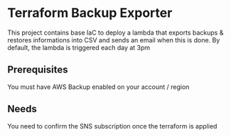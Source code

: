 # Terraform Backup Exporter

This project contains base IaC to deploy a lambda that exports backups & restores informations into CSV and sends an email when this is done. By default, the lambda is triggered each day at 3pm

## Prerequisites
You must have AWS Backup enabled on your account / region

## Needs
You need to confirm the SNS subscription once the terraform is applied
